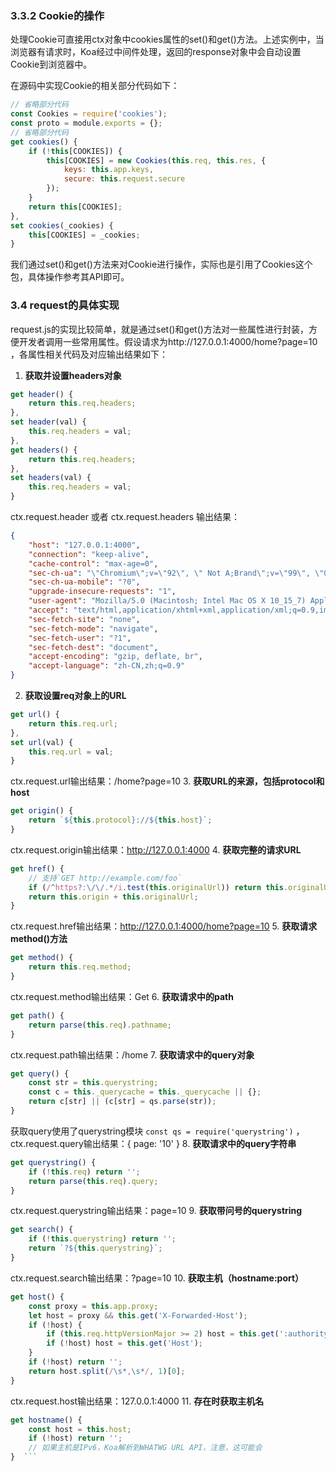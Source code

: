 ### 3.3.2 Cookie的操作
处理Cookie可直接用ctx对象中cookies属性的set()和get()方法。上述实例中，当浏览器有请求时，Koa经过中间件处理，返回的response对象中会自动设置Cookie到浏览器中。

在源码中实现Cookie的相关部分代码如下：
```javascript
// 省略部分代码
const Cookies = require('cookies');
const proto = module.exports = {};
// 省略部分代码
get cookies() {
    if (!this[COOKIES]) {
        this[COOKIES] = new Cookies(this.req, this.res, {
            keys: this.app.keys,
            secure: this.request.secure
        });
    }
    return this[COOKIES];
},
set cookies(_cookies) {
    this[COOKIES] = _cookies;
}
```
我们通过set()和get()方法来对Cookie进行操作，实际也是引用了Cookies这个包，具体操作参考其API即可。

### 3.4 request的具体实现
request.js的实现比较简单，就是通过set()和get()方法对一些属性进行封装，方便开发者调用一些常用属性。假设请求为http://127.0.0.1:4000/home?page=10 ，各属性相关代码及对应输出结果如下：
1. **获取并设置headers对象**
```javascript
get header() {
    return this.req.headers;
},
set header(val) {
    this.req.headers = val;
},
get headers() {
    return this.req.headers;
},
set headers(val) {
    this.req.headers = val;
}
```
ctx.request.header 或者 ctx.request.headers 输出结果：
```json
{
    "host": "127.0.0.1:4000",
    "connection": "keep-alive",
    "cache-control": "max-age=0",
    "sec-ch-ua": "\"Chromium\";v=\"92\", \" Not A;Brand\";v=\"99\", \"Google Chrome\";v=\"92\"",
    "sec-ch-ua-mobile": "?0",
    "upgrade-insecure-requests": "1",
    "user-agent": "Mozilla/5.0 (Macintosh; Intel Mac OS X 10_15_7) AppleWebKit/537.36 (KHTML, like Gecko) Chrome/92.0.4515.131 Safari/537.36",
    "accept": "text/html,application/xhtml+xml,application/xml;q=0.9,image/avif,image/webp,image/apng,*/*;q=0.8,application/signed-exchange;v=b3;q=0.9",
    "sec-fetch-site": "none",
    "sec-fetch-mode": "navigate",
    "sec-fetch-user": "?1",
    "sec-fetch-dest": "document",
    "accept-encoding": "gzip, deflate, br",
    "accept-language": "zh-CN,zh;q=0.9"
}
```
2. **获取设置req对象上的URL**
```javascript
get url() {
    return this.req.url;
},
set url(val) {
    this.req.url = val;
}
```
ctx.request.url输出结果：/home?page=10
3. **获取URL的来源，包括protocol和host**
```javascript
get origin() {
    return `${this.protocol}://${this.host}`;
}
```
ctx.request.origin输出结果：http://127.0.0.1:4000
4. **获取完整的请求URL**
```javascript
get href() {
    // 支持`GET http://example.com/foo`
    if (/^https?:\/\/.*/i.test(this.originalUrl)) return this.originalUrl;
    return this.origin + this.originalUrl;
}
```
ctx.request.href输出结果：http://127.0.0.1:4000/home?page=10
5. **获取请求method()方法**
```javascript
get method() {
    return this.req.method;
}
```
ctx.request.method输出结果：Get
6. **获取请求中的path**
```javascript
get path() {
    return parse(this.req).pathname;
}
```
ctx.request.path输出结果：/home
7. **获取请求中的query对象**
```javascript
get query() {
    const str = this.querystring;
    const c = this._querycache = this._querycache || {};
    return c[str] || (c[str] = qs.parse(str));
}
```
获取query使用了querystring模块 `const qs = require('querystring')` ，ctx.request.query输出结果：{ page: '10' }
8. **获取请求中的query字符串**
```javascript
get querystring() {
    if (!this.req) return '';
    return parse(this.req).query;
}
```
ctx.request.querystring输出结果：page=10
9. **获取带问号的querystring**
```javascript
get search() {
    if (!this.querystring) return '';
    return `?${this.querystring}`;
}
```
ctx.request.search输出结果：?page=10
10. **获取主机（hostname:port）**
```javascript
get host() {
    const proxy = this.app.proxy;
    let host = proxy && this.get('X-Forwarded-Host');
    if (!host) {
        if (this.req.httpVersionMajor >= 2) host = this.get(':authority');
        if (!host) host = this.get('Host');
    }
    if (!host) return '';
    return host.split(/\s*,\s*/, 1)[0];
}
```
ctx.request.host输出结果：127.0.0.1:4000
11. **存在时获取主机名**
```javascript
get hostname() {
    const host = this.host;
    if (!host) return '';
    // 如果主机是IPv6，Koa解析到WHATWG URL API，注意，这可能会
}  ``` 
